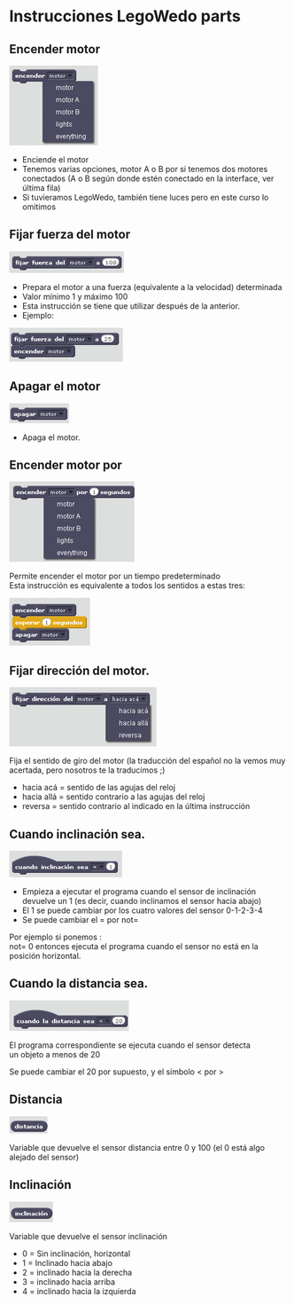 # Instrucciones LegoWedo parts

## **Encender motor**

![](img/2.png)

* Enciende el motor
* Tenemos varias opciones, motor A o B por si tenemos dos motores conectados
  \(A o B según donde estén conectado en la interface, ver última fila\)
* Si tuvieramos LegoWedo, también tiene luces
  pero en este curso lo omitimos

## Fijar fuerza del motor

![](img/4.png)

* Prepara el motor a una fuerza \(equivalente a la velocidad\) determinada
* Valor mínimo 1 y máximo 100
* Esta instrucción se tiene que utilizar después de la anterior.
* Ejemplo:

![](img/10.png)

## Apagar el motor

![](img/3.png)

* Apaga el motor.

## Encender motor por

![](img/1.png)

Permite encender el motor por un tiempo predeterminado  
Esta instrucción es equivalente a todos los sentidos a estas tres:

![](/assets/tablaperd.png)

## Fijar dirección del motor.

![](img/Screenshot.png)

Fija el sentido de giro del motor \(la traducción del español no la vemos muy acertada, pero nosotros te la traducimos ;\)

* hacia acá = sentido de las agujas del reloj
* hacia allá = sentido contrario a las agujas del reloj
* reversa = sentido contrario al indicado en la última instrucción

## Cuando inclinación sea.

![](img/5.png)

* Empieza a ejecutar el programa cuando el sensor de inclinación devuelve un 1
  \(es decir, cuando inclinamos el sensor hacia abajo\)
* El 1 se puede cambiar por los cuatro valores del sensor 0-1-2-3-4
* Se puede cambiar el = por not=

Por ejemplo si ponemos :  
not= 0 entonces ejecuta el programa cuando el sensor no está en la posición horizontal.

## Cuando la distancia sea.

![](img/6.png)

El programa correspondiente se ejecuta cuando el sensor detecta  
un objeto a menos de 20

Se puede cambiar el 20 por supuesto, y el símbolo &lt; por &gt;

## Distancia

![](img/7.png)

Variable que devuelve el sensor distancia entre 0 y 100 \(el 0 está algo alejado del sensor\)

## Inclinación

![](img/8.png)

Variable que devuelve el sensor inclinación

* 0 = Sin inclinación, horizontal
* 1 = Inclinado hacia abajo
* 2 = inclinado hacia la derecha
* 3 = inclinado hacia arriba
* 4 = inclinado hacia la izquierda



